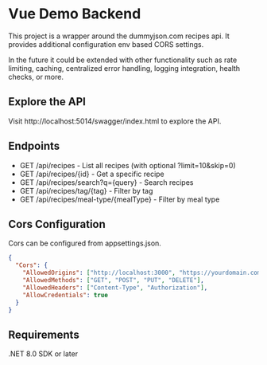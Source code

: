 # Vue Demo Backend

This project is a wrapper around the dummyjson.com recipes api. It provides additional configuration env based CORS settings.

In the future it could be extended with other functionality such as rate limiting, caching, centralized error handling, logging integration, health checks, or more.

## Explore the API

Visit http://localhost:5014/swagger/index.html to explore the API.

## Endpoints

 - GET /api/recipes - List all recipes (with optional ?limit=10&skip=0)
 - GET /api/recipes/{id} - Get a specific recipe
 - GET /api/recipes/search?q={query} - Search recipes
 - GET /api/recipes/tag/{tag} - Filter by tag
 - GET /api/recipes/meal-type/{mealType} - Filter by meal type

## Cors Configuration

Cors can be configured from appsettings.json.

```json
{
  "Cors": {
    "AllowedOrigins": ["http://localhost:3000", "https://yourdomain.com"],
    "AllowedMethods": ["GET", "POST", "PUT", "DELETE"],
    "AllowedHeaders": ["Content-Type", "Authorization"],
    "AllowCredentials": true
  }
}
```

## Requirements

.NET 8.0 SDK or later
